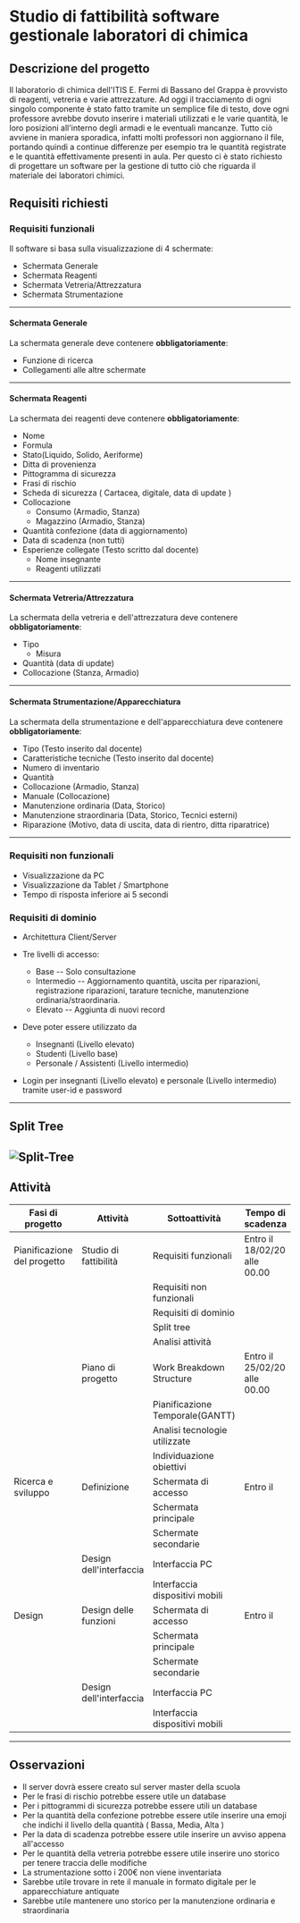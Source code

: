 # Studio di fattibilità software gestionale laboratori di chimica

## Descrizione del progetto

Il laboratorio di chimica dell'ITIS E. Fermi di Bassano del Grappa è provvisto di reagenti, vetreria e varie attrezzature.
Ad oggi il tracciamento di ogni singolo componente è stato fatto tramite un semplice file di testo, dove ogni professore avrebbe dovuto inserire i materiali utilizzati e le varie quantità, le loro posizioni all'interno degli armadi e le eventuali mancanze.
Tutto ciò avviene in maniera sporadica, infatti molti professori non aggiornano il file, portando quindi a continue differenze per esempio tra le quantità registrate e le quantità effettivamente presenti in aula. 
Per questo ci è stato richiesto di progettare un software per la gestione di tutto ciò che riguarda il materiale dei laboratori chimici.

## Requisiti richiesti

### Requisiti funzionali

Il software si basa sulla visualizzazione di 4 schermate:
- Schermata Generale
- Schermata Reagenti
- Schermata Vetreria/Attrezzatura
- Schermata Strumentazione
---
#### Schermata Generale
La schermata generale deve contenere **obbligatoriamente**:
-	Funzione di ricerca
-	Collegamenti alle altre schermate
---
#### Schermata Reagenti
La schermata dei reagenti deve contenere **obbligatoriamente**:
- Nome
- Formula
- Stato(Liquido, Solido, Aeriforme)
- Ditta di provenienza
- Pittogramma di sicurezza
- Frasi di rischio
- Scheda di sicurezza ( Cartacea, digitale, data di update )
- Collocazione
	- Consumo (Armadio, Stanza)
	- Magazzino (Armadio, Stanza)
- Quantità confezione (data di aggiornamento)
- Data di scadenza (non tutti)
- Esperienze collegate (Testo scritto dal docente)
	- Nome insegnante
	- Reagenti utilizzati
---
#### Schermata Vetreria/Attrezzatura

La schermata della vetreria e dell'attrezzatura deve contenere **obbligatoriamente**:
- Tipo
	- Misura
- Quantità (data di update)
- Collocazione (Stanza, Armadio)
---
#### Schermata Strumentazione/Apparecchiatura

La schermata della strumentazione e dell'apparecchiatura deve contenere **obbligatoriamente**:

- Tipo (Testo inserito dal docente)
- Caratteristiche tecniche (Testo inserito dal docente)
- Numero di inventario
- Quantità
- Collocazione (Armadio, Stanza)
- Manuale (Collocazione)
- Manutenzione ordinaria (Data, Storico)
- Manutenzione straordinaria (Data, Storico, Tecnici esterni)
- Riparazione (Motivo, data di uscita, data di rientro, ditta riparatrice)
---
### Requisiti non funzionali
- Visualizzazione da PC
- Visualizzazione da Tablet / Smartphone
- Tempo di risposta inferiore ai 5 secondi

### Requisiti di dominio

- Architettura Client/Server
- Tre livelli di accesso:
	- Base -- Solo consultazione
	- Intermedio -- Aggiornamento quantità, uscita per riparazioni, registrazione riparazioni, tarature tecniche, manutenzione ordinaria/straordinaria.
	- Elevato -- Aggiunta di nuovi record
- Deve poter essere utilizzato da 
	-	Insegnanti (Livello elevato)
	-	Studenti (Livello base)
	-	Personale / Assistenti (Livello intermedio)

- Login per insegnanti (Livello elevato) e personale (Livello intermedio) tramite user-id e password
---
## Split Tree
<img src="https://i.ibb.co/0MTwj08/Split-Tree.png" alt="Split-Tree" border="0"></a>
---
## Attività
| Fasi di progetto | Attività | Sottoattività  | Tempo di scadenza |
| ----------------- | -------- | -------------- | ---------------- |
| Pianificazione del progetto | Studio di fattibilità    |  Requisiti funzionali            |    Entro il 18/02/20 alle 00.00                          |
|                      |                         | Requisiti non funzionali        |                              |
|                      |                         | Requisiti di dominio            |                              |
|                      |                         | Split tree                      |                              |
|                      |                         | Analisi attività                |                              |
|                      | Piano di progetto       | Work Breakdown Structure        | Entro il 25/02/20 alle 00.00 |
|                      |                         | Pianificazione Temporale(GANTT) |                              |
|                      |                         | Analisi tecnologie utilizzate   |                              |
|                      |                         | Individuazione obiettivi        |                              |
|  Ricerca e sviluppo  | Definizione    | Schermata di accesso            | Entro il                     |
|                      |                         | Schermata principale            |                              |
|                      |                         | Schermate secondarie            |                              |
|                      | Design dell'interfaccia | Interfaccia PC                  |                              |
|                      |                         | Interfaccia dispositivi mobili  |                              |
|  Design  | Design delle funzioni   | Schermata di accesso            | Entro il                     |
|                      |                         | Schermata principale            |                              |
|                      |                         | Schermate secondarie            |                              |
|                      | Design dell'interfaccia | Interfaccia PC                  |                              |
|                      |                         | Interfaccia dispositivi mobili  |                              |


---
## Osservazioni
- Il server dovrà essere creato sul server master della scuola
- Per le frasi di rischio potrebbe essere utile un database
- Per i pittogrammi di sicurezza potrebbe essere utili un database
- Per la quantità della confezione potrebbe essere utile inserire una emoji che indichi il livello della quantità ( Bassa, Media, Alta )
- Per la data di scadenza potrebbe essere utile inserire un avviso appena all'accesso
- Per le quantità della vetreria potrebbe essere utile inserire uno storico per tenere traccia delle modifiche
- La strumentazione sotto i 200€ non viene inventariata
- Sarebbe utile trovare in rete il manuale in formato digitale per le apparecchiature antiquate
- Sarebbe utile mantenere uno storico per la manutenzione ordinaria e straordinaria
<!--stackedit_data:
eyJoaXN0b3J5IjpbLTE3OTc2NjIwOTcsLTc0MjM3MTEwMCwtMj
I0OTY1NDM5LC0xMTg1Mzc0ODM2LDE5OTEyNjkwMDMsLTcxODE0
MzMxMywxNDczMjYyMjU3LDEwNDE1NDkyODddfQ==
-->